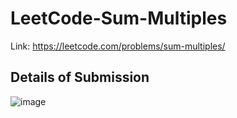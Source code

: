 # LeetCode-Sum-Multiples
Link: https://leetcode.com/problems/sum-multiples/
## Details of Submission
![image](https://github.com/mgalang229/LeetCode-Sum-Multiples/assets/51401355/d84b5020-b25e-4c7d-9c9a-03de085f5420)
